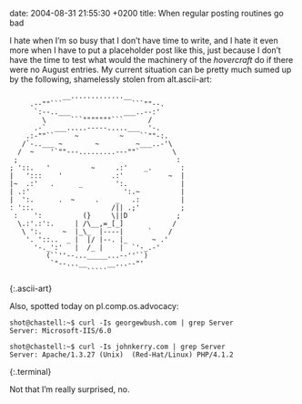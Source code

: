 date: 2004-08-31 21:55:30 +0200
title: When regular posting routines go bad

I hate when I’m so busy that I don’t have time to write, and I hate it even more when I have to put a placeholder post like this, just because I don’t have the time to test what would the machinery of the <cite>hovercraft</cite> do if there were no August entries. My current situation can be pretty much sumed up by the following, shamelessly stolen from alt.ascii-art:

~~~
             __.............__             
     .--""```                 ```""--.     
      `:--..___             ___..--:'      
        \      ```"""""""```      /        
      .-`  ___.....-----.....___  '-.      
    .:-""``     ~          ~    ``""-:.    
   /`-..___ ~        ~         ~___..-'\   
  /  ~    '`""---.........---""`        \  
 ;                                       : 
; '::.   '          ~     .:'    _.       :
|   ':::    '            .:'           ~  |
|~  .:'   .      _        ':.             |
| .:'                       ':.~          |
|  ':.      .  ~     .    _   .:          |
: '::.                   /|| .;'          ;
 :    ':          (}     \||D            ; 
  \.:'.:':.     | /\__,=_[_]            /  
   \ ':.     ~  |_\_  |----|      `    /   
    '. '::..  _ |  |/ |--. |_      ~ .'    
      '-._':'   |  /_ |    |  `'-_.-'      
         (``''--..._____...--''``)         
          `"--...__     __...--"'          
                   `````                   
~~~
{:.ascii-art}

Also, spotted today on pl.comp.os.advocacy:

~~~
shot@chastell:~$ curl -Is georgewbush.com | grep Server
Server: Microsoft-IIS/6.0

shot@chastell:~$ curl -Is johnkerry.com | grep Server
Server: Apache/1.3.27 (Unix)  (Red-Hat/Linux) PHP/4.1.2
~~~
{:.terminal}

Not that I’m really surprised, no.
